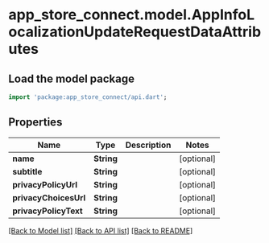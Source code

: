# app_store_connect.model.AppInfoLocalizationUpdateRequestDataAttributes

## Load the model package
```dart
import 'package:app_store_connect/api.dart';
```

## Properties
Name | Type | Description | Notes
------------ | ------------- | ------------- | -------------
**name** | **String** |  | [optional] 
**subtitle** | **String** |  | [optional] 
**privacyPolicyUrl** | **String** |  | [optional] 
**privacyChoicesUrl** | **String** |  | [optional] 
**privacyPolicyText** | **String** |  | [optional] 

[[Back to Model list]](../README.md#documentation-for-models) [[Back to API list]](../README.md#documentation-for-api-endpoints) [[Back to README]](../README.md)


